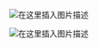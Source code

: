 ![在这里插入图片描述](https://github.com/tony-wnx/DailyImprove/blob/master/docs/Other/%E5%91%A8%E6%98%93/img/zhouyi_1.jpg)

![在这里插入图片描述](https://github.com/tony-wnx/DailyImprove/blob/master/docs/Other/%E5%91%A8%E6%98%93/img/zhouyi_2.jpg)
